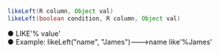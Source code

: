 ```java
likeLeft(R column, Object val)
likeLeft(boolean condition, R column, Object val)
```
● LIKE'% value'<br />● Example: likeLeft("name", "James")--->name like'%James'
